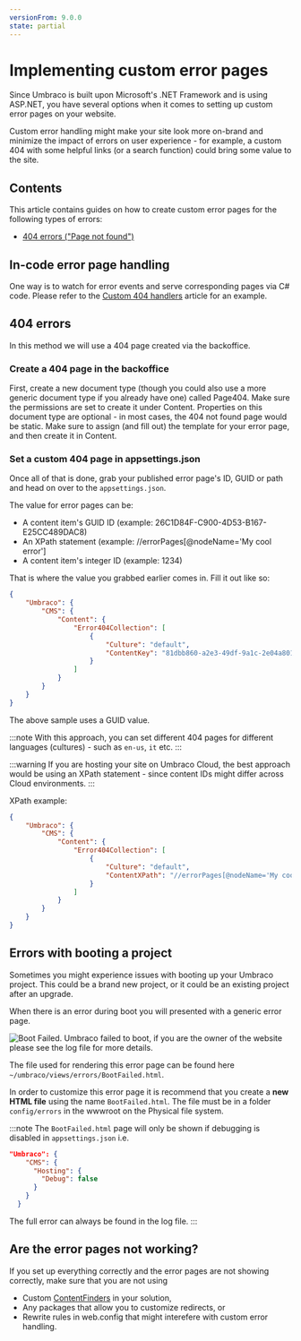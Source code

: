 ```yaml
---
versionFrom: 9.0.0
state: partial
---
```


# Implementing custom error pages

Since Umbraco is built upon Microsoft's .NET Framework and is using ASP.NET, you have several options when it comes to setting up custom error pages on your website.

Custom error handling might make your site look more on-brand and minimize the impact of errors on user experience - for example, a custom 404 with some helpful links (or a search function) could bring some value to the site.

## Contents

This article contains guides on how to create custom error pages for the following types of errors:

-   [404 errors ("Page not found")](#404-errors)

## In-code error page handling

One way is to watch for error events and serve corresponding pages via C# code. Please refer to the [Custom 404 handlers](../../Reference/Config/404handlers/) article for an example.

## 404 errors

In this method we will use a 404 page created via the backoffice.

### Create a 404 page in the backoffice

First, create a new document type (though you could also use a more generic document type if you already have one) called Page404.
Make sure the permissions are set to create it under Content.
Properties on this document type are optional - in most cases, the 404 not found page would be static.
Make sure to assign (and fill out) the template for your error page, and then create it in Content.

### Set a custom 404 page in appsettings.json

Once all of that is done, grab your published error page's ID, GUID or path and head on over to the `appsettings.json`.

The value for error pages can be:

-   A content item's GUID ID (example: 26C1D84F-C900-4D53-B167-E25CC489DAC8)
-   An XPath statement (example: //errorPages[@nodeName='My cool error']
-   A content item's integer ID (example: 1234)

That is where the value you grabbed earlier comes in. Fill it out like so:

```json
{
    "Umbraco": {
        "CMS": {
            "Content": {
                "Error404Collection": [
                    {
                        "Culture": "default",
                        "ContentKey": "81dbb860-a2e3-49df-9a1c-2e04a8012c03"
                    }
                ]
            }
        }
    }
}
```

The above sample uses a GUID value.

:::note
With this approach, you can set different 404 pages for different languages (cultures) - such as `en-us`, `it` etc.
:::

:::warning
If you are hosting your site on Umbraco Cloud, the best approach would be using an XPath statement - since content IDs might differ across Cloud environments.
:::

XPath example:

```json
{
    "Umbraco": {
        "CMS": {
            "Content": {
                "Error404Collection": [
                    {
                        "Culture": "default",
                        "ContentXPath": "//errorPages[@nodeName='My cool error']"
                    }
                ]
            }
        }
    }
}
```

## Errors with booting a project

Sometimes you might experience issues with booting up your Umbraco project. This could be a brand new project, or it could be an existing project after an upgrade.

When there is an error during boot you will presented with a generic error page.

![Boot Failed. Umbraco failed to boot, if you are the owner of the website please see the log file for more details.](images/BootFailedGeneric.png "Screen shot of generic BootFailed page")

The file used for rendering this error page can be found here `~/umbraco/views/errors/BootFailed.html`.

In order to customize this error page it is recommend that you create a **new HTML file** using the name `BootFailed.html`. The file must be in a folder `config/errors` in the wwwroot on the Physical file system.

:::note
The `BootFailed.html` page will only be shown if debugging is disabled in `appsettings.json` i.e. 
```json  
"Umbraco": {
    "CMS": {
      "Hosting": {
        "Debug": false
      }
    }
  }
```
The full error can always be found in the log file.
:::

## Are the error pages not working?

If you set up everything correctly and the error pages are not showing correctly, make sure that you are not using

* Custom [ContentFinders](../../Reference/routing/request-pipeline/IContentFinder/) in your solution,
* Any packages that allow you to customize redirects, or
* Rewrite rules in web.config that might interefere with custom error handling.

